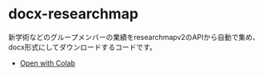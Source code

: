 # docx-researchmap
新学術などのグループメンバーの業績をresearchmapv2のAPIから自動で集め、docx形式にしてダウンロードするコードです。

- [Open with Colab](https://colab.research.google.com/github/dbkk/docx-researchmap/blob/master/researchmapv2_to_docx.ipynb)
